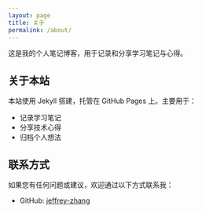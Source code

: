 ```yaml
---
layout: page
title: 关于
permalink: /about/
---
```


这是我的个人笔记博客，用于记录和分享学习笔记与心得。

## 关于本站

本站使用 Jekyll 搭建，托管在 GitHub Pages 上。主要用于：

- 记录学习笔记
- 分享技术心得
- 归档个人想法

## 联系方式

如果您有任何问题或建议，欢迎通过以下方式联系我：

- GitHub: [jeffrey-zhang](https://github.com/jeffrey-zhang)
